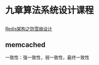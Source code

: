 # 九章算法系统设计课程

## 

[Redis架构之防雪崩设计](https://www.jiuzhang.com/article/pbt7Df/)

## memcached

一致性：强一致性，弱一致性，最终一致性